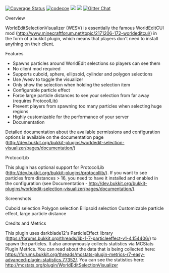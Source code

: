 [![Coverage Status](https://coveralls.io/repos/github/martinambrus/WorldEdit-ServerSide-Visualizer/badge.svg)](https://coveralls.io/github/martinambrus/WorldEdit-ServerSide-Visualizer) [![codecov](https://codecov.io/gh/martinambrus/WorldEdit-ServerSide-Visualizer/branch/master/graph/badge.svg)](https://codecov.io/gh/martinambrus/WorldEdit-ServerSide-Visualizer)
 <a href="https://codeclimate.com/github/martinambrus/WorldEdit-ServerSide-Visualizer/coverage"><img src="https://codeclimate.com/github/martinambrus/WorldEdit-ServerSide-Visualizer/badges/coverage.svg" /></a> <a href="https://codeclimate.com/github/martinambrus/WorldEdit-ServerSide-Visualizer"><img src="https://codeclimate.com/github/martinambrus/WorldEdit-ServerSide-Visualizer/badges/issue_count.svg" /></a> [![Gitter Chat](http://img.shields.io/badge/chat-online-brightgreen.svg)](https://gitter.im/WorldEdit-ServerSide-Visualizer/Lobby)

Overview

WorldEditSelectionVisualizer (WESV) is essentially the famous WorldEditCUI mod (http://www.minecraftforum.net/topic/2171206-172-worldeditcui/) in the form of a bukkit plugin, which means that players don't need to install anything on their client.

Features

- Spawns particles around WorldEdit selections so players can see them
- No client mod required
- Supports cuboid, sphere, ellipsoid, cylinder and polygon selections
- Use /wesv to toggle the visualizer
- Only show the selection when holding the selection item
- Configurable particle effect
- Force large particle distances to see your selection from far away (requires ProtocolLib)
- Prevent players from spawning too many particles when selecting huge regions
- Highly customizable for the performance of your server
- Documentation

Detailed documentation about the available permissions and configuration options is available on the documentation page (http://dev.bukkit.org/bukkit-plugins/worldedit-selection-visualizer/pages/documentation/)

ProtocolLib

This plugin has optional support for ProtocolLib (http://dev.bukkit.org/bukkit-plugins/protocollib/). If you want to see particles from distances > 16, you need to have it installed and enabled in the configuration (see Documentation - http://dev.bukkit.org/bukkit-plugins/worldedit-selection-visualizer/pages/documentation/).

Screenshots

Cuboid selection Polygon selection Ellipsoid selection Customizable particle effect, large particle distance

Credits and Metrics

This plugin uses darkblade12's ParticleEffect library (https://forums.bukkit.org/threads/lib-1-7-particleeffect-v1-4.154406/) to spawn the particles. It also anonymously collects statistics via MCStats Plugin Metrics. You can read about the data that is being collected here: https://forums.bukkit.org/threads/mcstats-plugin-metrics-r7-easy-advanced-plugin-statistics.77352/. You can see the statistics here: http://mcstats.org/plugin/WorldEditSelectionVisualizer
